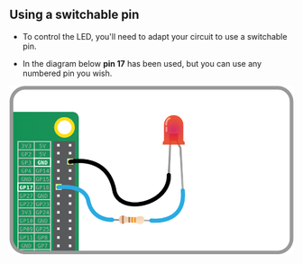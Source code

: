 ## Using a switchable pin

- To control the LED, you'll need to adapt your circuit to use a switchable pin.

- In the diagram below **pin 17** has been used, but you can use any numbered pin you wish.

![Test Circuit](images/led-gpio17.png)


